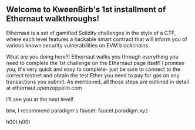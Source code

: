 ## Welcome to KweenBirb's 1st installment of Ethernaut walkthroughs! 

Ethernaut is a set of gamified Solidity challenges in the style of a CTF, where each level features a hackable smart contract that will inform you of various known security vulnerabilities on EVM blockchains.

What are you doing here?! Ethernaut walks you through everything you need to complete the 1st challenge on the Ethernaut page itself! I promise you, it's very quick and easy to complete- just be sure to connect to the correct testnet and obtain the test Ether you need to pay for gas on any transactions you submit. As mentioned, all those steps are outlined in detail at ethernaut.openzeppelin.com

I'll see you at the next level!

btw, I recommend paradigm's faucet: faucet.paradigm.xyz

h00t h00t